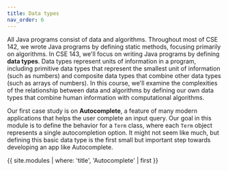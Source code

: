 ```yaml
---
title: Data types
nav_order: 6
---
```


All Java programs consist of data and algorithms. Throughout most of CSE 142, we wrote Java programs by defining static methods, focusing primarily on algorithms. In CSE 143, we'll focus on writing Java programs by defining **data types**. Data types represent units of information in a program, including primitive data types that represent the smallest unit of information (such as numbers) and composite data types that combine other data types (such as arrays of numbers). In this course, we'll examine the complexities of the relationship between data and algorithms by defining our own data types that combine human information with computational algorithms.

Our first case study is on **Autocomplete**, a feature of many modern applications that helps the user complete an input query. Our goal in this module is to define the behavior for a `Term` class, where each `Term` object represents a single autocompletion option. It might not seem like much, but defining this basic data type is the first small but important step towards developing an app like Autocomplete.

{{ site.modules | where: 'title', 'Autocomplete' | first }}
